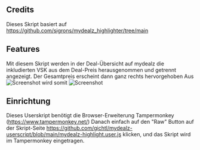 ## Credits
Dieses Skript basiert auf https://github.com/sigrons/mydealz_highlighter/tree/main


## Features
Mit diesem Skript werden in der Deal-Übersicht auf mydealz die inkludierten VSK aus dem Deal-Preis herausgenommen und getrennt angezeigt. Der Gesamtpreis erscheint dann ganz rechts hervorgehoben
Aus
![Screenshot](https://static.mydealz.de/comments/raw/c4NjU/48904603_1/fs/1090x545/qt/80/48904603_1.jpg "Screenshot")
wird somit
![Screenshot](https://static.mydealz.de/comments/raw/SrKIv/48904603_1/fs/1090x545/qt/80/48904603_1.jpg "Screenshot")


## Einrichtung
Dieses Userskript benötigt die Browser-Erweiterung Tampermonkey (https://www.tampermonkey.net/)
Danach einfach auf den "Raw" Button auf der Skript-Seite https://github.com/gichtl/mydealz-userscript/blob/main/mydealz-highlight.user.js klicken, und das Skript wird im Tampermonkey eingetragen.


